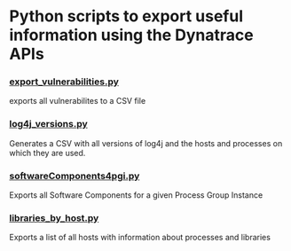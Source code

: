 # Python scripts to export useful information using the Dynatrace APIs

### [export_vulnerabilities.py](export_vulnerabilities.py)
exports all vulnerabilites to a CSV file

### [log4j_versions.py](log4j_versions.py)
Generates a CSV with all versions of log4j and the hosts and processes on which they are used. 

### [softwareComponents4pgi.py](softwareComponents4pgi.py)
Exports all Software Components for a given Process Group Instance

### [libraries_by_host.py](libraries_by_host.py)
Exports a list of all hosts with information about processes and libraries